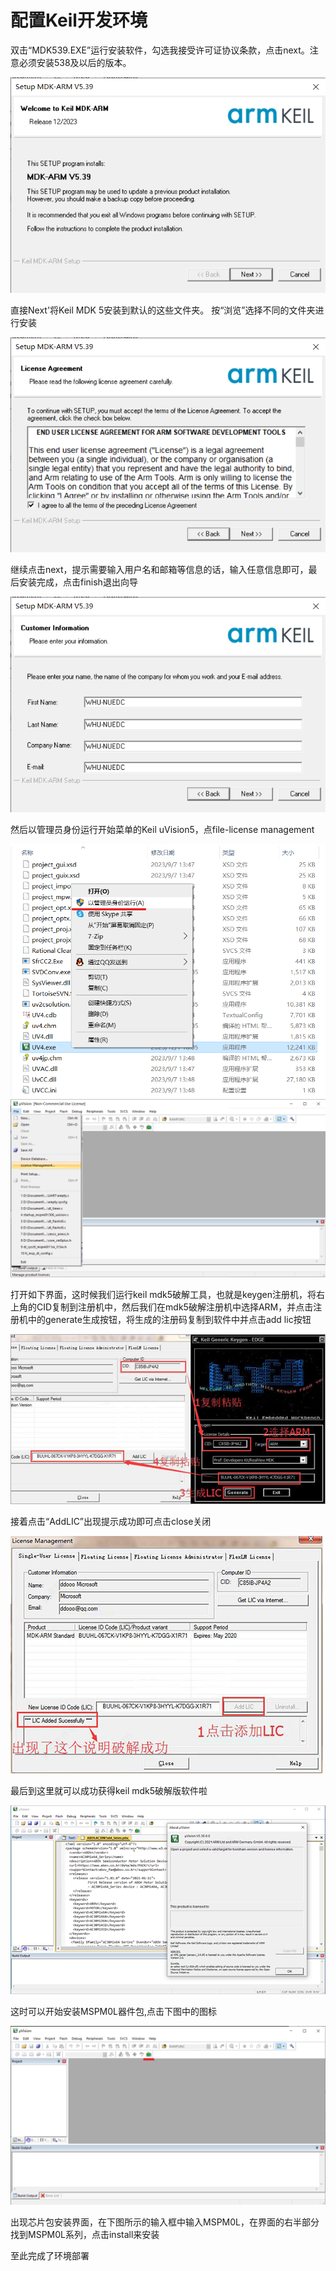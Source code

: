 # 配置Keil开发环境

双击“MDK539.EXE”运行安装软件，勾选我接受许可证协议条款，点击next。注意必须安装538及以后的版本。

![image](./img/001.png)

直接Next'将Keil MDK 5安装到默认的这些文件夹。 按“浏览”选择不同的文件夹进行安装

![image](./img/002.png)

继续点击next，提示需要输入用户名和邮箱等信息的话，输入任意信息即可，最后安装完成，点击finish退出向导

![image](./img/003.png)

然后以管理员身份运行开始菜单的Keil uVision5，点file-license management

![image](./img/008.png)
![image](./img/004.png)

打开如下界面，这时候我们运行keil mdk5破解工具，也就是keygen注册机，将右上角的CID复制到注册机中，然后我们在mdk5破解注册机中选择ARM，并点击注册机中的generate生成按钮，将生成的注册码复制到软件中并点击add lic按钮

![image](./img/005.png)

接着点击“AddLIC”出现提示成功即可点击close关闭

![image](./img/006.png)

最后到这里就可以成功获得keil mdk5破解版软件啦

![image](./img/007.png)

这时可以开始安装MSPM0L器件包,点击下图中的图标

![image](./img/009.png)

出现芯片包安装界面，在下图所示的输入框中输入MSPM0L，在界面的右半部分找到MSPM0L系列，点击install来安装

至此完成了环境部署